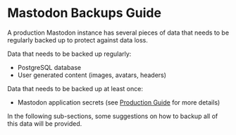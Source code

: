 # Mastodon Backups Guide

A production Mastodon instance has several pieces of data that needs to be
regularly backed up to protect against data loss.

Data that needs to be backed up regularly:
* PostgreSQL database
* User generated content (images, avatars, headers)

Data that needs to be backed up at least once:
* Mastodon application secrets (see
  [Production Guide](../Running-Mastodon/Production-Guide.md) for more details)

In the following sub-sections, some suggestions on how to backup all of this
data will be provided.
